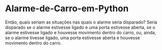 # Alarme-de-Carro-em-Python
  Então, quais seriam as situações nas quais o alarme seria disparado? Seria disparado se o alarme estivesse ligado e uma porta estivesse aberta, se o alarme estivesse ligado e houvesse movimento dentro do carro, ou, ainda, se o alarme tivesse ligado, uma porta estivesse aberta e houvesse movimento dentro do carro. 
